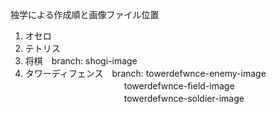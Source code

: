 独学による作成順と画像ファイル位置
1. オセロ
2. テトリス
3. 将棋　branch: shogi-image
4. タワーディフェンス　branch: towerdefwnce-enemy-image  
　　　　　　　　            　　　towerdefwnce-field-image  
　　　　　　　　　　           　towerdefwnce-soldier-image  
